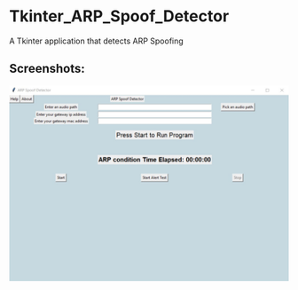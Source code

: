 # Tkinter_ARP_Spoof_Detector
 A Tkinter application that detects ARP Spoofing
 
 
 ## Screenshots: 
 <p align ="center"> 
 <img src="images/tk_arp_main.jpg" width="800" title="Main App Screen">
</p>
